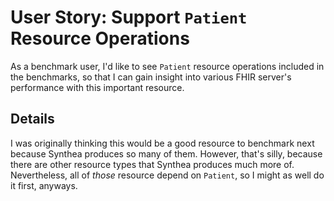 # User Story: Support `Patient` Resource Operations

As a benchmark user,
  I'd like to see `Patient` resource operations included in the benchmarks,
  so that I can gain insight into various FHIR server's performance
  with this important resource.

## Details

I was originally thinking this would be a good resource to benchmark next
  because Synthea produces so many of them.
However, that's silly,
  because there are other resource types that Synthea produces much more of.
Nevertheless, all of _those_ resource depend on `Patient`,
  so I might as well do it first, anyways.